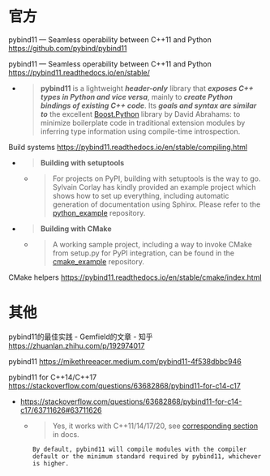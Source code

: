 
# 官方

pybind11 — Seamless operability between C++11 and Python https://github.com/pybind/pybind11

pybind11 — Seamless operability between C++11 and Python https://pybind11.readthedocs.io/en/stable/
- > **pybind11** is a lightweight ***header-only*** library that ***exposes C++ types in Python and vice versa***, mainly to ***create Python bindings of existing C++ code***. Its ***goals and syntax are similar to*** the excellent [Boost.Python](https://www.boost.org/doc/libs/1_58_0/libs/python/doc/) library by David Abrahams: to minimize boilerplate code in traditional extension modules by inferring type information using compile-time introspection.

Build systems https://pybind11.readthedocs.io/en/stable/compiling.html
- > **Building with setuptools**
  * > For projects on PyPI, building with setuptools is the way to go. Sylvain Corlay has kindly provided an example project which shows how to set up everything, including automatic generation of documentation using Sphinx. Please refer to the [python_example](https://github.com/pybind/python_example) repository.
- > **Building with CMake**
  * > A working sample project, including a way to invoke CMake from setup.py for PyPI integration, can be found in the [cmake_example](https://github.com/pybind/cmake_example) repository.

CMake helpers https://pybind11.readthedocs.io/en/stable/cmake/index.html

# 其他

pybind11的最佳实践 - Gemfield的文章 - 知乎 https://zhuanlan.zhihu.com/p/192974017

pybind11 https://mikethreeacer.medium.com/pybind11-4f538dbbc946

pybind11 for C++14/C++17 https://stackoverflow.com/questions/63682868/pybind11-for-c14-c17
- https://stackoverflow.com/questions/63682868/pybind11-for-c14-c17/63711626#63711626
  * > Yes, it works with C++11/14/17/20, see [corresponding section](https://pybind11.readthedocs.io/en/stable/compiling.html#configuration-variables) in docs.
    ```console
    By default, pybind11 will compile modules with the compiler default or the minimum standard required by pybind11, whichever is higher.
    ```
